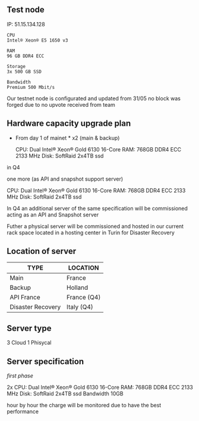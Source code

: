 ## Test node

IP: 51.15.134.128

    CPU
    Intel® Xeon® E5 1650 v3

    RAM 
    96 GB DDR4 ECC

    Storage 
    3x 500 GB SSD

    Bandwidth  
    Premium 500 Mbit/s

Our testnet node is configurated and updated from 31/05 no block was forged due to no upvote received from team


## Hardware capacity upgrade plan

* From day 1 of mainet *
x2 (main & backup)

    CPU:  Dual Intel® Xeon® Gold 6130 16-Core
    RAM:  768GB DDR4 ECC 2133 MHz
    Disk:  SoftRaid 2x4TB  ssd

in Q4

one more (as API and snapshot support server)

  CPU:  Dual Intel® Xeon® Gold 6130 16-Core
  RAM:  768GB DDR4 ECC 2133 MHz
  Disk:  SoftRaid 2x4TB  ssd

In Q4 an additional server of the same specification will be commissioned acting as an API and Snapshot server

Futher a physical server will be commissioned and hosted in our current rack space located in a hosting center in Turin for Disaster Recovery

## Location of server

TYPE | LOCATION
------------ | -------------
 Main | France
 Backup | Holland
 API France | France (Q4)
 Disaster Recovery | Italy    (Q4)


## Server type

3 Cloud
1 Phisycal


## Server specification

*first phase*

  2x
    CPU:  Dual Intel® Xeon® Gold 6130 16-Core
    RAM:  768GB DDR4 ECC 2133 MHz
    Disk:  SoftRaid 2x4TB  ssd
    Bandwidth 10GB

hour by hour the charge will be monitored due to have the best performance
